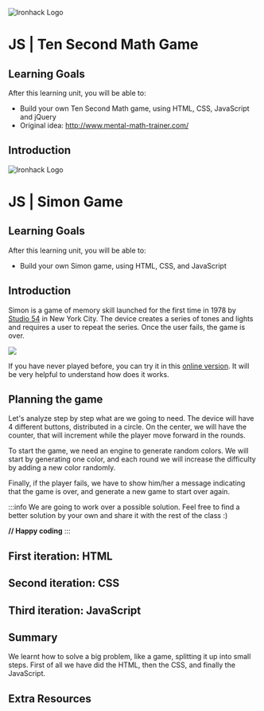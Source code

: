 ![Ironhack Logo](https://i.imgur.com/1QgrNNw.png)

# JS | Ten Second Math Game

## Learning Goals

After this learning unit, you will be able to:

- Build your own Ten Second Math game, using HTML, CSS, JavaScript and jQuery
- Original idea: http://www.mental-math-trainer.com/

## Introduction

![Ironhack Logo](https://i.imgur.com/1QgrNNw.png)

# JS | Simon Game

## Learning Goals

After this learning unit, you will be able to:

- Build your own Simon game, using HTML, CSS, and JavaScript

## Introduction

Simon is a game of memory skill launched for the first time in 1978 by [Studio 54](https://en.wikipedia.org/wiki/Studio_54) in New York City. The device creates a series of tones and lights and requires a user to repeat the series. Once the user fails, the game is over.

![](https://i.imgur.com/E9EjchU.png)

If you have never played before, you can try it in this [online version](http://www.freesimon.org/). It will be very helpful to understand how does it works.

## Planning the game

Let's analyze step by step what are we going to need. The device will have 4 different buttons, distributed in a circle. On the center, we will have the counter, that will increment while the player move forward in the rounds.

To start the game, we need an engine to generate random colors. We will start by generating one color, and each round we will increase the difficulty by adding a new color randomly.

Finally, if the player fails, we have to show him/her a message indicating that the game is over, and generate a new game to start over again.

:::info
We are going to work over a possible solution. Feel free to find a better solution by your own and share it with the rest of the class :)

**// Happy coding**
:::

## First iteration: HTML

## Second iteration: CSS

## Third iteration: JavaScript

## Summary

We learnt how to solve a big problem, like a game, splitting it up into small steps. First of all we have did the HTML, then the CSS, and finally the JavaScript.

## Extra Resources

